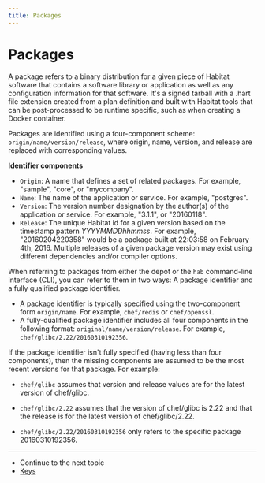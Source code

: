 ```yaml
---
title: Packages
---
```


# Packages

A package refers to a binary distribution for a given piece of Habitat software that contains a software library or application as well as any configuration information for that software. It's a signed tarball with a .hart file extension created from a plan definition and built with Habitat tools that can be post-processed to be runtime specific, such as when creating a Docker container.

Packages are identified using a four-component scheme: `origin/name/version/release`, where origin, name, version, and release are replaced with corresponding values.

**Identifier components**

- `Origin`: A name that defines a set of related packages. For example, "sample", "core", or "mycompany".
- `Name`: The name of the application or service. For example, "postgres".
- `Version`: The version number designation by the author(s) of the application or service. For example, "3.1.1", or "20160118".
- `Release`: The unique Habitat id for a given version based on the timestamp pattern _YYYYMMDDhhmmss_. For example, "20160204220358" would be a package built at 22:03:58 on February 4th, 2016. Multiple releases of a given package version may exist using different dependencies and/or compiler options.


When referring to packages from either the depot or the `hab` command-line interface (CLI), you can refer to them in two ways: A package identifier and a fully qualified package identifier.

- A package identifier is typically specified using the two-component form `origin/name`. For example, `chef/redis` or `chef/openssl`.
- A fully-qualified package identifier includes all four components in the following format: `original/name/version/release`. For example, `chef/glibc/2.22/20160310192356`.


If the package identifier isn't fully specified (having less than four components), then the missing components are assumed to be the most recent versions for that package. For example:

- `chef/glibc` assumes that version and release values are for the latest version of chef/glibc.

- `chef/glibc/2.22` assumes that the version of chef/glibc is 2.22 and that the release is for the latest version of chef/glibc/2.22.

- `chef/glibc/2.22/20160310192356` only refers to the specific package 20160310192356.

<hr>
<ul class="main-content--link-nav">
  <li>Continue to the next topic</li>
  <li><a href="/docs/concepts-keys">Keys</a></li>
</ul>
